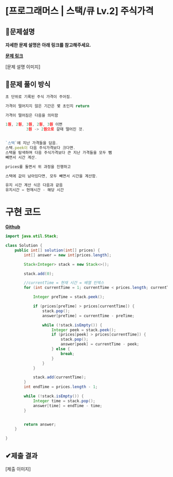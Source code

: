 # **[프로그래머스 | 스택/큐 Lv.2] 주식가격**

## **📖문제설명**

**자세한 문제 설명은 아래 링크를 참고해주세요.**

<U>**[문제 링크](https://programmers.co.kr/learn/courses/30/lessons/42584)**</U>

[문제 설명 이미지]

## **🤔문제 풀이 방식**
``` js
초 단위로 기록된 주식 가격이 주어짐.

가격이 떨어지지 않은 기간은 몇 초인지 return

가격이 떨어짐은 다음을 의미함

1원, 2원, 3원, 2원, 3원 이면
         3원 -> 2원으로 갈때 떨어진 것.


`스택`에 지난 가격들을 담음.
스택.peek이 다음 주식가격보다 크다면.
스택을 탐색하며 다음 주식가격보다 큰 지난 가격들을 모두 뺌
빼면서 시간 계산.

prices를 돌면서 위 과정을 진행하고

스택에 값이 남아있다면, 모두 빼면서 시간을 계산함.

유지 시간 계산 식은 다음과 같음
유지시간 = 현재시간 - 해당 시간

```
# 구현 코드

<U>**[Github](https://github.com/mokhs00/CodingTest/tree/master/src/main/java/Programmers)**</U>

``` java
import java.util.Stack;

class Solution {
    public int[] solution(int[] prices) {
        int[] answer = new int[prices.length];

        Stack<Integer> stack = new Stack<>();

        stack.add(0);

        //currentTime = 현재 시간 = 배열 인덱스
        for (int currentTime = 1; currentTime < prices.length; currentTime++) {

            Integer preTime = stack.peek();

            if (prices[preTime] > prices[currentTime]) {
                stack.pop();
                answer[preTime] = currentTime - preTime;

                while (!stack.isEmpty()) {
                    Integer peek = stack.peek();
                    if (prices[peek] > prices[currentTime]) {
                        stack.pop();
                        answer[peek] = currentTime - peek;
                    } else {
                        break;
                    }
                }
            }

            stack.add(currentTime);
        }
        int endTime = prices.length - 1;

        while (!stack.isEmpty()) {
            Integer time = stack.pop();
            answer[time] = endTime - time;
        }


        return answer;
    }

}

```

## **✔제출 결과**

[제출 이미지]
